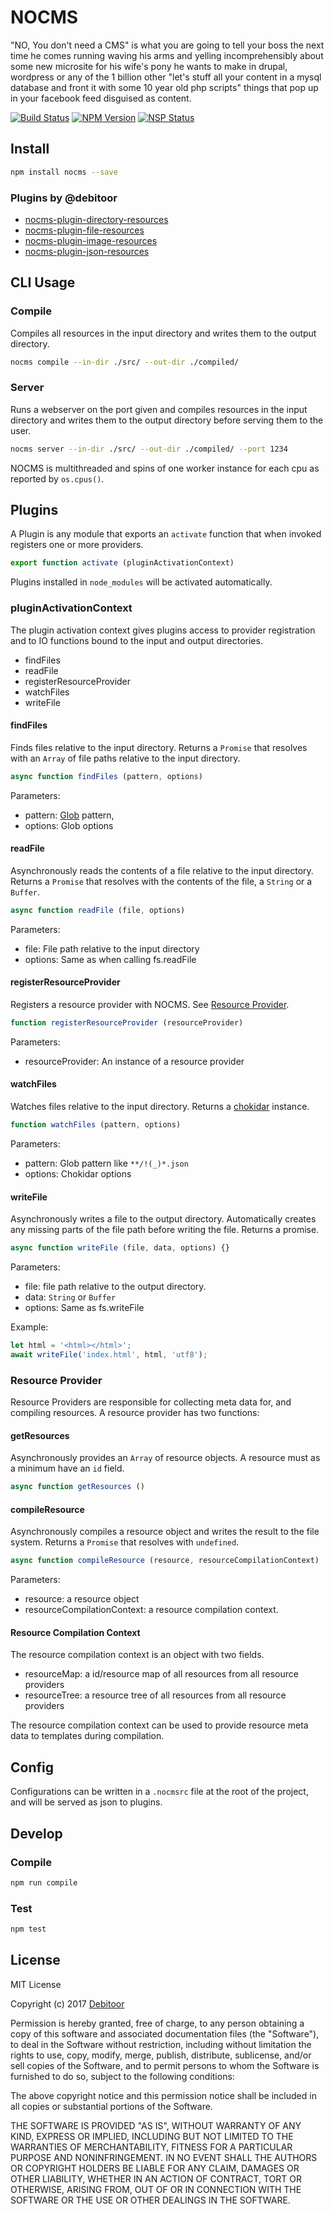 # NOCMS

"NO, You don't need a CMS" is what you are going to tell your boss the next time he comes running waving his arms and yelling incomprehensibly about some new microsite for his wife's pony he wants to make in drupal, wordpress or any of the 1 billion other "let's stuff all your content in a mysql database and front it with some 10 year old php scripts" things that pop up in your facebook feed disguised as content.

[![Build Status](https://travis-ci.org/debitoor/nocms.svg?branch=master)](https://travis-ci.org/debitoor/nocms)
[![NPM Version](https://img.shields.io/npm/v/nocms.svg)](https://www.npmjs.com/package/nocms)
[![NSP Status](https://nodesecurity.io/orgs/debitoor/projects/c2c05f8f-6ace-4380-a7ca-065dfd96a2c2/badge)](https://nodesecurity.io/orgs/debitoor/projects/c2c05f8f-6ace-4380-a7ca-065dfd96a2c2)

## Install

```bash
npm install nocms --save
```

### Plugins by @debitoor

* [nocms-plugin-directory-resources](https://www.npmjs.com/package/nocms-plugin-directory-resources)
* [nocms-plugin-file-resources](https://www.npmjs.com/package/nocms-plugin-file-resources)
* [nocms-plugin-image-resources](https://www.npmjs.com/package/nocms-plugin-image-resources)
* [nocms-plugin-json-resources](https://www.npmjs.com/package/nocms-plugin-json-resources)

## CLI Usage

### Compile

Compiles all resources in the input directory and writes them to the output directory.

```bash
nocms compile --in-dir ./src/ --out-dir ./compiled/
```

### Server

Runs a webserver on the port given and compiles resources in the input directory and writes them to the output directory before serving them to the user.

```bash
nocms server --in-dir ./src/ --out-dir ./compiled/ --port 1234
```

NOCMS is multithreaded and spins of one worker instance for each cpu as reported by `os.cpus()`.

## Plugins

A Plugin is any module that exports an `activate` function that when invoked registers one or more providers.

``` javascript
export function activate (pluginActivationContext)
```

Plugins installed in `node_modules` will be activated automatically.

### pluginActivationContext

The plugin activation context gives plugins access to provider registration and to IO functions bound to the input and output directories.

* findFiles
* readFile
* registerResourceProvider
* watchFiles
* writeFile

#### findFiles

Finds files relative to the input directory. Returns a `Promise` that resolves with an `Array` of file paths relative to the input directory.

``` javascript
async function findFiles (pattern, options)
```

Parameters:

* pattern: [Glob](https://github.com/isaacs/node-glob) pattern,
* options: Glob options

#### readFile

Asynchronously reads the contents of a file relative to the input directory. Returns a `Promise` that resolves with the contents of the file, a `String` or a `Buffer`.

``` javascript
async function readFile (file, options)
```

Parameters:

* file: File path relative to the input directory
* options: Same as when calling fs.readFile

#### registerResourceProvider

Registers a resource provider with NOCMS. See [Resource Provider](#resource-provider).

``` javascript
function registerResourceProvider (resourceProvider)
```

Parameters:

* resourceProvider: An instance of a resource provider

#### watchFiles

Watches files relative to the input directory. Returns a [chokidar](https://github.com/paulmillr/chokidar) instance.

``` javascript
function watchFiles (pattern, options)
```

Parameters:

* pattern: Glob pattern like `**/!(_)*.json`
* options: Chokidar options

#### writeFile

Asynchronously writes a file to the output directory. Automatically creates any missing parts of the file path before writing the file. Returns a promise.

``` javascript
async function writeFile (file, data, options) {}
```

Parameters:

* file: file path relative to the output directory.
* data: `String` or `Buffer`
* options: Same as fs.writeFile

Example:

```javascript
let html = '<html></html>';
await writeFile('index.html', html, 'utf8');
```

### Resource Provider

Resource Providers are responsible for collecting meta data for, and compiling resources. A resource provider has two functions:

#### getResources

Asynchronously provides an `Array` of resource objects. A resource must as a minimum have an `id` field.

``` javascript
async function getResources ()
```

#### compileResource

Asynchronously compiles a resource object and writes the result to the file system. Returns a `Promise` that resolves with `undefined`.

``` javascript
async function compileResource (resource, resourceCompilationContext)
```

Parameters:

* resource: a resource object
* resourceCompilationContext: a resource compilation context.

#### Resource Compilation Context

The resource compilation context is an object with two fields.

* resourceMap: a id/resource map of all resources from all resource providers
* resourceTree: a resource tree of all resources from all resource providers

The resource compilation context can be used to provide resource meta data to templates during compilation.

## Config

Configurations can be written in a `.nocmsrc` file at the root of the project, and will be served as json to plugins.

## Develop

### Compile

```bash
npm run compile
```

### Test

```bash
npm test
```

## License

MIT License

Copyright (c) 2017 [Debitoor](https://debitoor.com/)

Permission is hereby granted, free of charge, to any person obtaining a copy
of this software and associated documentation files (the "Software"), to deal
in the Software without restriction, including without limitation the rights
to use, copy, modify, merge, publish, distribute, sublicense, and/or sell
copies of the Software, and to permit persons to whom the Software is
furnished to do so, subject to the following conditions:

The above copyright notice and this permission notice shall be included in all
copies or substantial portions of the Software.

THE SOFTWARE IS PROVIDED "AS IS", WITHOUT WARRANTY OF ANY KIND, EXPRESS OR
IMPLIED, INCLUDING BUT NOT LIMITED TO THE WARRANTIES OF MERCHANTABILITY,
FITNESS FOR A PARTICULAR PURPOSE AND NONINFRINGEMENT. IN NO EVENT SHALL THE
AUTHORS OR COPYRIGHT HOLDERS BE LIABLE FOR ANY CLAIM, DAMAGES OR OTHER
LIABILITY, WHETHER IN AN ACTION OF CONTRACT, TORT OR OTHERWISE, ARISING FROM,
OUT OF OR IN CONNECTION WITH THE SOFTWARE OR THE USE OR OTHER DEALINGS IN THE
SOFTWARE.
